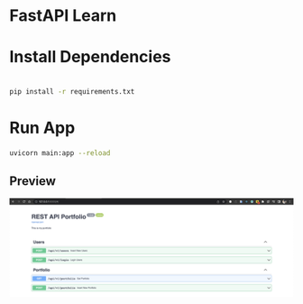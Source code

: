 # FastAPI Learn
<!-- apikey -->
<!-- 14fe5656c4b589be5fcf5bb436f2507c2c82d4bc4ab6b763b59f087e0b95ddff -->
# Install Dependencies

```bash

pip install -r requirements.txt

```

# Run App

```bash
uvicorn main:app --reload
```

## Preview

[![preview images](preview.png)](#)